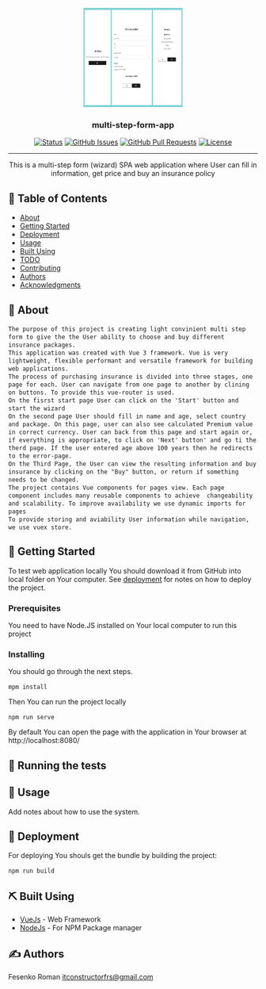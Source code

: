 <p align="center">
  <a href="" rel="noopener">
 <img width=200px height=200px src="./collage.jpg" alt="Project logo"></a>
</p>

<h3 align="center">multi-step-form-app</h3>

<div align="center">

[![Status](https://img.shields.io/badge/status-active-success.svg)]()
[![GitHub Issues](https://img.shields.io/github/issues/kylelobo/The-Documentation-Compendium.svg)](https://github.com/kylelobo/The-Documentation-Compendium/issues)
[![GitHub Pull Requests](https://img.shields.io/github/issues-pr/kylelobo/The-Documentation-Compendium.svg)](https://github.com/kylelobo/The-Documentation-Compendium/pulls)
[![License](https://img.shields.io/badge/license-MIT-blue.svg)](/LICENSE)

</div>

---

<p align="center"> This is a multi-step form (wizard) SPA web application where User can fill in information, get price and buy an insurance policy
    <br> 
</p>

## 📝 Table of Contents

- [About](#about)
- [Getting Started](#getting_started)
- [Deployment](#deployment)
- [Usage](#usage)
- [Built Using](#built_using)
- [TODO](../TODO.md)
- [Contributing](../CONTRIBUTING.md)
- [Authors](#authors)
- [Acknowledgments](#acknowledgement)

## 🧐 About <a name = "about"></a>

	The purpose of this project is creating light convinient multi step form to give the the User ability to choose and buy different insurance packages.
	This application was created with Vue 3 framework. Vue is very lightweight, flexible performant and versatile framework for building web applications.
	The process of purchasing insurance is divided into three stages, one page for each. User can navigate from one page to another by clining on buttons. To provide this vue-router is used.
	On the fisrst start page User can click on the 'Start' button and start the wizard
	On the second page User should fill in name and age, select country and package. On this page, user can also see calculated Premium value in correct currency. User can back from this page and start again or, if everything is appropriate, to click on 'Next' button' and go ti the therd page. If the user entered age above 100 years then he redirects to the error-page.
	On the Third Page, the User can view the resulting information and buy insurance by clicking on the "Buy" button, or return if something needs to be changed.
	The project contains Vue components for pages view. Each page component includes many reusable components to achieve  changeability and scalability. To improve availability we use dynamic imports for pages
	To provide storing and aviability User information while navigation, we use vuex store.
	

## 🏁 Getting Started <a name = "getting_started"></a>

To test web application locally You should download it from GitHub into local folder on Your computer. See [deployment](#deployment) for notes on how to deploy the project.

### Prerequisites

You need to have Node.JS installed on Your local computer to run this project

### Installing

You should go through the next steps.



```
mpm install
```

Then You can run the project locally

````
npm run serve
````

By default You can open the page with the application in Your browser at http://localhost:8080/

## 🔧 Running the tests <a name = "tests"></a>

## 🎈 Usage <a name="usage"></a>

Add notes about how to use the system.

## 🚀 Deployment <a name = "deployment"></a>

For deploying You shouls get the bundle by building the project:

````
npm run build
````

## ⛏️ Built Using <a name = "built_using"></a>
- [VueJs](https://vuejs.org/) - Web Framework
- [NodeJs](https://nodejs.org/en/) - For NPM Package manager

## ✍️ Authors <a name = "authors"></a>
Fesenko Roman itconstructorfrs@gmail.com


